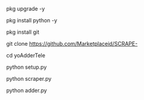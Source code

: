 
pkg upgrade -y

pkg install python -y

pkg install git


git clone https://github.com/Marketplaceid/SCRAPE-

cd yoAdderTele

python setup.py

python scraper.py

python adder.py
